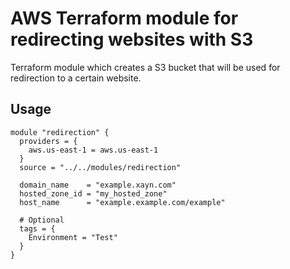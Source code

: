# AWS Terraform module for redirecting websites with S3

Terraform module which creates a S3 bucket that will be used for redirection to a certain website.

## Usage

```hcl
module "redirection" {
  providers = {
    aws.us-east-1 = aws.us-east-1
  }
  source = "../../modules/redirection"

  domain_name    = "example.xayn.com"
  hosted_zone_id = "my_hosted_zone"
  host_name      = "example.example.com/example"

  # Optional
  tags = {
    Environment = "Test"
  }
}
```

